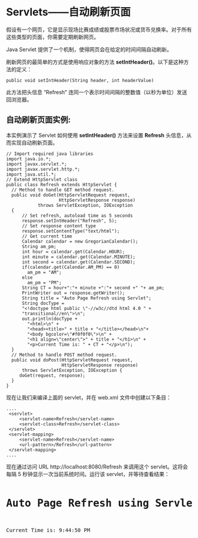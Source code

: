 # Servlets——自动刷新页面

假设有一个网页，它是显示现场比赛成绩或股票市场状况或货币兑换率。对于所有这些类型的页面，你需要定期刷新网页。

Java Servlet 提供了一个机制，使得网页会在给定的时间间隔自动刷新。

刷新网页的最简单的方式是使用响应对象的方法 **setIntHeader()**。以下是这种方法的定义：

``` 
public void setIntHeader(String header, int headerValue)
```

此方法把头信息 “Refresh” 连同一个表示时间间隔的整数值（以秒为单位）发送回浏览器。

## 自动刷新页面实例:

本实例演示了 Servlet 如何使用 **setIntHeader()** 方法来设置 **Refresh** 头信息，从而实现自动刷新页面。

``` 
// Import required java libraries
import java.io.*;
import javax.servlet.*;
import javax.servlet.http.*;
import java.util.*;
// Extend HttpServlet class
public class Refresh extends HttpServlet {
  // Method to handle GET method request.
  public void doGet(HttpServletRequest request,
                    HttpServletResponse response)
            throws ServletException, IOException
  {
      // Set refresh, autoload time as 5 seconds
      response.setIntHeader("Refresh", 5);
      // Set response content type
      response.setContentType("text/html");
      // Get current time
      Calendar calendar = new GregorianCalendar();
      String am_pm;
      int hour = calendar.get(Calendar.HOUR);
      int minute = calendar.get(Calendar.MINUTE);
      int second = calendar.get(Calendar.SECOND);
      if(calendar.get(Calendar.AM_PM) == 0)
        am_pm = "AM";
      else
        am_pm = "PM"; 
      String CT = hour+":"+ minute +":"+ second +" "+ am_pm;   
      PrintWriter out = response.getWriter();
      String title = "Auto Page Refresh using Servlet";
      String docType =
      "<!doctype html public \"-//w3c//dtd html 4.0 " +
      "transitional//en\">\n";
      out.println(docType +
        "<html>\n" +
        "<head><title>" + title + "</title></head>\n"+
        "<body bgcolor=\"#f0f0f0\">\n" +
        "<h1 align=\"center\">" + title + "</h1>\n" +
        "<p>Current Time is: " + CT + "</p>\n");
  }
  // Method to handle POST method request.
  public void doPost(HttpServletRequest request,
                     HttpServletResponse response)
      throws ServletException, IOException {
     doGet(request, response);
  }
}
```

现在让我们来编译上面的 servlet，并在 web.xml 文件中创建以下条目：

``` 
....
 <servlet>
     <servlet-name>Refresh</servlet-name>
     <servlet-class>Refresh</servlet-class>
 </servlet>
 <servlet-mapping>
     <servlet-name>Refresh</servlet-name>
     <url-pattern>/Refresh</url-pattern>
 </servlet-mapping>
....
```

现在通过访问 URL http://localhost:8080/Refresh 来调用这个 servlet。这将会每隔 5 秒钟显示一次当前系统时间。运行该 servlet，并等待查看结果：

<pre class="result notranslate">
<h1 align="center">Auto Page Refresh using Servlet</h1>
<p>Current Time is: 9:44:50 PM</p>
</pre>
